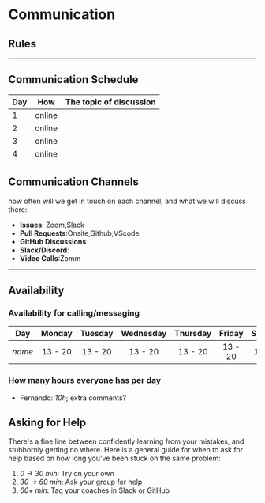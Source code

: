 # Communication

## Rules

---

## Communication Schedule

| Day |  How   | The topic of discussion |
| --- | :----: | ----------------------- |
| 1   | online |                         |
| 2   | online |                         |
| 3   | online |                         |
| 4   | online |                         |

## Communication Channels

how often will we get in touch on each channel, and what we will discuss there:

- **Issues**: Zoom,Slack
- **Pull Requests**:Onsite,Github,VScode
- **GitHub Discussions**
- **Slack/Discord**:
- **Video Calls**:Zomm

---

## Availability

### Availability for calling/messaging

| Day    | Monday  | Tuesday | Wednesday | Thursday | Friday  | Saturday | Sunday  |
| ------ | :-----: | :-----: | :-------: | :------: | :-----: | :------: | :-----: |
| _name_ | 13 - 20 | 13 - 20 |  13 - 20  | 13 - 20  | 13 - 20 | 13 - 20  | 13 - 20 |

### How many hours everyone has per day

- Fernando: _10h_; extra comments?

## Asking for Help

There's a fine line between confidently learning from your mistakes, and
stubbornly getting no where. Here is a general guide for when to ask for help
based on how long you've been stuck on the same problem:

1. _0 -> 30 min_: Try on your own
2. _30 -> 60 min_: Ask your group for help
3. _60+ min_: Tag your coaches in Slack or GitHub
